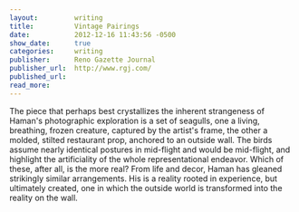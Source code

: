 ```yaml
---
layout:			writing
title:			Vintage Pairings
date:			2012-12-16 11:43:56 -0500
show_date:		true
categories: 	writing
publisher:		Reno Gazette Journal
publisher_url:	http://www.rgj.com/
published_url:
read_more:
---
```

The piece that perhaps best crystallizes the inherent strangeness of Haman's photographic
exploration is a set of seagulls, one a living, breathing, frozen creature, captured by the artist's
frame, the other a molded, stilted restaurant prop, anchored to an outside wall. The birds assume
nearly identical postures in mid-flight and would be mid-flight, and highlight the artificiality of
the whole representational endeavor. Which of these, after all, is the more real? From life and
decor, Haman has gleaned strikingly similar arrangements. His is a reality rooted in experience,
but ultimately created, one in which the outside world is transformed into the reality on the wall.
